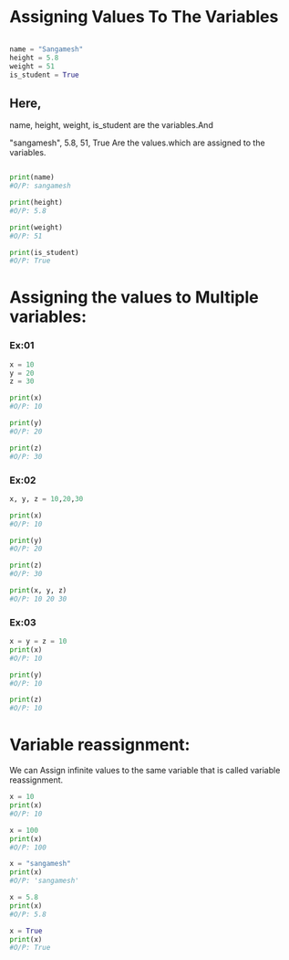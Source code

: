 # Assigning Values To The Variables

```python

name = "Sangamesh"
height = 5.8
weight = 51
is_student = True

```

## Here,

name, height, weight, is_student are the variables.And 

"sangamesh", 5.8, 51, True Are the values.which are assigned to the variables.  


```python

print(name)
#O/P: sangamesh

print(height)
#O/P: 5.8

print(weight)
#O/P: 51

print(is_student)
#O/P: True

```

# Assigning the values to Multiple variables:

### Ex:01
 
```python
x = 10
y = 20
z = 30

print(x)
#O/P: 10

print(y)
#O/P: 20

print(z)
#O/P: 30

```

### Ex:02

```python
x, y, z = 10,20,30

print(x)
#O/P: 10

print(y)
#O/P: 20

print(z)
#O/P: 30

print(x, y, z)
#O/P: 10 20 30

```

### Ex:03

```python
x = y = z = 10 
print(x)
#O/P: 10

print(y)
#O/P: 10

print(z)
#O/P: 10

```

# Variable reassignment:
We can Assign infinite values to the same variable that is called variable reassignment.

```python
x = 10
print(x)
#O/P: 10

x = 100
print(x)
#O/P: 100

x = "sangamesh" 
print(x)
#O/P: 'sangamesh'

x = 5.8
print(x)
#O/P: 5.8

x = True
print(x)
#O/P: True

```
